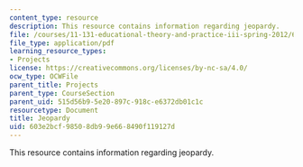 ```yaml
---
content_type: resource
description: This resource contains information regarding jeopardy.
file: /courses/11-131-educational-theory-and-practice-iii-spring-2012/603e2bcf98508db99e668490f119127d_MIT11_131S12_Jeopardy.pdf
file_type: application/pdf
learning_resource_types:
- Projects
license: https://creativecommons.org/licenses/by-nc-sa/4.0/
ocw_type: OCWFile
parent_title: Projects
parent_type: CourseSection
parent_uid: 515d56b9-5e20-897c-918c-e6372db01c1c
resourcetype: Document
title: Jeopardy
uid: 603e2bcf-9850-8db9-9e66-8490f119127d
---
```

This resource contains information regarding jeopardy.